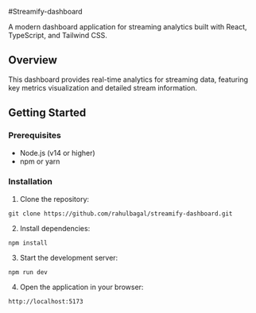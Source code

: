#Streamify-dashboard

A modern dashboard application for streaming analytics built with React, TypeScript, and Tailwind CSS.

## Overview
This dashboard provides real-time analytics for streaming data, featuring key metrics visualization and detailed stream information.


## Getting Started

### Prerequisites
- Node.js (v14 or higher)
- npm or yarn
### Installation
1. Clone the repository:

```
git clone https://github.com/rahulbagal/streamify-dashboard.git
```
2. Install dependencies:

```
npm install
```

3. Start the development server:

```
npm run dev
```

4. Open the application in your browser:

```
http://localhost:5173
```
